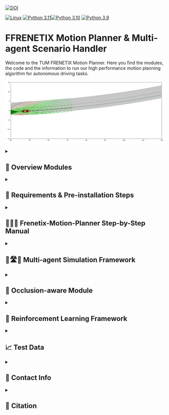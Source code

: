 [![DOI](https://zenodo.org/badge/700239470.svg)](https://zenodo.org/records/10078062)

[![Linux](https://img.shields.io/badge/os-linux-blue.svg)](https://www.linux.org/)
[![Python 3.11](https://img.shields.io/badge/python-3.11-blue.svg)](https://www.python.org/downloads/release/python-3110/)[![Python 3.10](https://img.shields.io/badge/python-3.10-blue.svg)](https://www.python.org/downloads/release/python-3100/) [![Python 3.9](https://img.shields.io/badge/python-3.9-blue.svg)](https://www.python.org/downloads/release/python-390/)


# FFRENETIX Motion Planner & Multi-agent Scenario Handler

Welcome to the TUM FRENETIX Motion Planner. Here you find the modules, the code and the information to run our high performance motion planning algorithm for autonomous driving tasks.

![FRENETIX](doc/gifs/FRENETIX.gif)


<details>
<summary> <h2> 📖 Overview Modules </h2> </summary>

This repository includes a Frenet trajectory planning algorithm and a Multi-agent Simulation Framework in the [CommonRoad](https://commonroad.in.tum.de/) scenario format.
The trajectories are generated according to the sampling-based approach in [1-5] including two different implementations.
The Repo provides a python-based and a C++-accelerated Motion Planner [Frenetix](https://github.com/TUM-AVS/Frenetix/) implementation.
The multi-agent simulation can be used to integrate and test different planning algorithms. FRENETIX is an modular and adaptive motion planning environment that allows researchers to add and exchange the following modules:

![Modules](doc/images/modules.png)

Detailed documentation of the functionality behind the single modules can be found below.

1. [General Motion Planning Algorithm](README.md)

2. [Frenetix C++ Trajectory Handler](https://github.com/TUM-AVS/Frenetix)

3. [Commonroad Scenario Handler](cr_scenario_handler/README.md)

4. [Module M2: Behavior Planner](behavior_planner/README.md)

5. [Module M3: Occlusion-aware Module](https://github.com/TUM-AVS/Frenetix-Occlusion)

6. [Module M4: Trajectory Prediction: Wale-Net](https://github.com/TUMFTM/Wale-Net)

7. [Module M5: Risk-Assessment](https://github.com/TUMFTM/EthicalTrajectoryPlanning)

8. [Module M6: Reinforcement Learning Module Extension](https://github.com/TUM-AVS/Frenetix-RL)

</details>


<details>
<summary> <h2> 🔧 Requirements & Pre-installation Steps </h2> </summary>

### Requirements
The software is  developed and tested on recent versions of Linux. We strongly recommend to use [Ubuntu 22.04](https://ubuntu.com/download/desktop) or higher.
For the python installation, we suggest the usage of Virtual Environment with Python 3.11, Python 3.10 or Python 3.9
For the development IDE we suggest [PyCharm](http://www.jetbrains.com/pycharm/)

### Pre-installation Steps
1. Make sure that the following **dependencies** are installed on your system for the C++ implementation:
   * [Eigen3](https://eigen.tuxfamily.org/dox/)
     * On Ubuntu: `sudo apt-get install libeigen3-dev`
   * [Boost](https://www.boost.org/)
     * On Ubuntu: `sudo apt-get install libboost-all-dev`
   * [OpenMP](https://www.openmp.org/)
     * On Ubuntu: `sudo apt-get install libomp-dev`
   * [python3.11-full](https://packages.ubuntu.com/jammy/python3.11-full)
        * On Ubuntu: `sudo apt-get install python3.11-full` and `sudo apt-get install python3.11-dev`

2. **Clone** this repository & create a new virtual environment `python3.11 -m venv venv`

3. **Install** the package:
    * Source & Install the package via pip: `source venv/bin/activate` & `pip install .` or `poetry install`
    * [Frenetix](https://pypi.org/project/frenetix/) should be installed automatically. If not please write [rainer.trauth@tum.de](mailto:rainer.trauth@tum.de).

4. **Optional**: Download additional Scenarios [here](https://gitlab.lrz.de/tum-cps/commonroad-scenarios.git)

</details>


<details>
<summary> <h2> 🚀🚀🚀 Frenetix-Motion-Planner Step-by-Step Manual </h2> </summary>

1. Do the **Requirements & Pre-installation Steps**

2. **Change** Configurations in _configurations/_ if needed.

3. **Change** Settings in **main.py** if needed. Note that not all configuration combinations may work. The following options are available:
   1. **use_cpp**: If _True_: The C++ Frenet Implementations will be used.
   2. Set the scenario name you want to use.

4. **Run** the planner with `python3 main.py`
5. **Logs** and **Plots** can be found in _/logs/<scenario_name>_


</details>


<details>
<summary> <h2> 🚗🛣️🚙 Multi-agent Simulation Framework </h2> </summary>

#### Run Multi-agent Simulation
1. Do the **Requirements & Pre-installation Steps**
2.  **Change** Configurations in _configurations/_ if needed. \
    By **default**, a multi-agent simulation is started with **all agents**. \
    The multi-agent simulation settings can be adjusted in _configurations/simulation/simulation_.
3.  **Change** Settings in **main_multiagent.py** if needed
    1. Set the scenario name you want to use.
    3. **evaluation_pipeline**: If _True_: Start an evaluation pipeline with all scenarios
4. **Run** the simulation with `python3 main_multiagent.py`
5. **Logs** and **Plots** can be found in _/logs/<scenario_name>_


#### Integration of external Trajectory Planner
1. A **base class** with all attributes necessary for the simulation is provided in  _cr_scenario_handler/planner_interface_
2. Create a new file with an interface to fit your planner and save it in _cr_scenario_handler/planner_interface_\
    The new **interface** must be a **subclass** of _PlannerInterface_.
3. In _configurations/simulation/simulation_ adjust **used_planner_interface** with the **class-name** of your interface


</details>

<details>
<summary> <h2> 🚸 Occlusion-aware Module </h2> </summary>


<img src="doc/images/pedestrians.png" alt="reactive-planner" width="400" />


Also checkout the external Occlusion-aware Module [here](https://github.com/TUM-AVS/Frenetix-Occlusion).


</details>


<details>
<summary> <h2> 🤖 Reinforcement Learning Framework </h2> </summary>


Also checkout the external Reinforcement Learning Agent Framework [here](https://github.com/TUM-AVS/Frenetix-RL).


</details>


<details>
<summary> <h2> 📈 Test Data </h2> </summary>

Additional scenarios can be found [here](https://commonroad.in.tum.de/scenarios).

</details>


<details>
<summary> <h2> 📇 Contact Info </h2> </summary>

[Rainer Trauth](mailto:rainer.trauth@tum.de),
Institute of Automotive Technology,
School of Engineering and Design,
Technical University of Munich,
85748 Garching,
Germany

[Marc Kaufeld](mailto:marc.kaufeld@tum.de),
Professorship Autonomous Vehicle Systems,
School of Engineering and Design,
Technical University of Munich,
85748 Garching,
Germany

[Johannes Betz](mailto:johannes.betz@tum.de),
Professorship Autonomous Vehicle Systems,
School of Engineering and Design,
Technical University of Munich,
85748 Garching,
Germany

</details>

<details>
<summary> <h2> 📃 Citation </h2> </summary>

The whole FRENETIX setup is further explained in [this video](https://youtu.be/qolOb8YWvT0?si=mq0lb31lwqxdwTNq)
If you use this repository for any academic work, please cite our code:
- [Analytical Planner Paper](https://arxiv.org/abs/2402.01443)

```bibtex
@ARTICLE{Frenetix,
  author={Trauth, Rainer and Moller, Korbinian and Würsching, Gerald and Betz, Johannes},
  journal={IEEE Access}, 
  title={FRENETIX: A High-Performance and Modular Motion Planning Framework for Autonomous Driving}, 
  year={2024},
  volume={},
  number={},
  pages={1-1},
  doi={10.1109/ACCESS.2024.3436835}
  }

```
- [Multi-agent Simulation Framework](https://arxiv.org/abs/2402.04720)
```bibtex
@INPROCEEDINGS{multiagent2024,
  author={Kaufeld, Marc and Trauth, Rainer and Betz, Johannes},
  booktitle={2024 IEEE Intelligent Vehicles Symposium (IV)}, 
  title={Investigating Driving Interactions: A Robust Multi-Agent Simulation Framework for Autonomous Vehicles}, 
  year={2024},
  volume={},
  number={},
  pages={803-810},
  doi={10.1109/IV55156.2024.10588423}
}

```
- [Occlusion-aware Planning](https://ieeexplore.ieee.org/abstract/document/10328654)
```bibtex
@ARTICLE{FRENETIX_Occlusion,
  author={Trauth, Rainer and Moller, Korbinian and Betz, Johannes},
  journal={IEEE Open Journal of Intelligent Transportation Systems},
  title={Toward Safer Autonomous Vehicles: Occlusion-Aware Trajectory Planning to Minimize Risky Behavior},
  year={2023},
  volume={4},
  number={},
  pages={929-942},
  doi={10.1109/OJITS.2023.3336464}
  }
```

</details>

